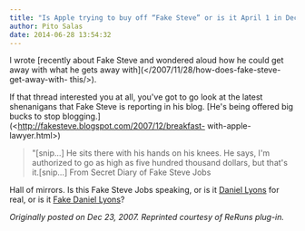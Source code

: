 ```yaml
---
title: "Is Apple trying to buy off “Fake Steve” or is it April 1 in December?"
author: Pito Salas
date: 2014-06-28 13:54:32
---
```



I wrote [recently about Fake Steve and wondered aloud how he could get away
with what he gets away with](</2007/11/28/how-does-fake-steve-get-away-with-
this/>).

If that thread interested you at all, you've got to go look at the latest
shenanigans that Fake Steve is reporting in his blog. [He's being offered big
bucks to stop blogging.](<http://fakesteve.blogspot.com/2007/12/breakfast-
with-apple-lawyer.html>)

> "[snip…] He sits there with his hands on his knees. He says, I'm authorized
> to go as high as five hundred thousand dollars, but that's it.[snip…] From
> Secret Diary of Fake Steve Jobs

[](<http://fakesteve.blogspot.com/>)Hall of mirrors. Is this Fake Steve Jobs
speaking, or is it [Daniel
Lyons](<http://www.nytimes.com/2007/08/06/technology/06steve.html>) for real,
or is it [Fake Daniel
Lyons](<https://www.blogger.com/comment.g?blogID=32454861&postID=5208247252090415286>)?

_Originally posted on Dec 23, 2007. Reprinted courtesy of ReRuns plug-in._


